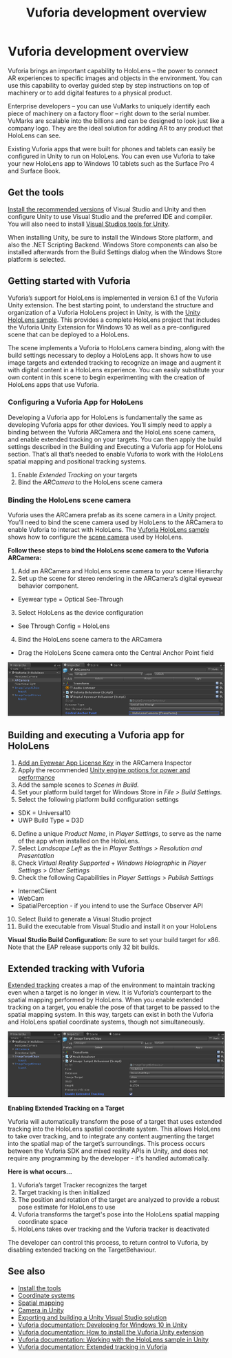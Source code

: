 ﻿---
title: Vuforia development overview
description: 
author: 
ms.author: cwhite
ms.date: 2/28/2018
ms.topic: article
keywords: 
---



# Vuforia development overview

Vuforia brings an important capability to HoloLens – the power to connect AR experiences to specific images and objects in the environment. You can use this capability to overlay guided step by step instructions on top of machinery or to add digital features to a physical product.

Enterprise developers – you can use VuMarks to uniquely identify each piece of machinery on a factory floor – right down to the serial number. VuMarks are scalable into the billions and can be designed to look just like a company logo. They are the ideal solution for adding AR to any product that HoloLens can see.

Existing Vuforia apps that were built for phones and tablets can easily be configured in Unity to run on HoloLens. You can even use Vuforia to take your new HoloLens app to Windows 10 tablets such as the Surface Pro 4 and Surface Book.

## Get the tools

[Install the recommended versions](install-the-tools.md) of Visual Studio and Unity and then configure Unity to use Visual Studio and the preferred IDE and compiler. You will also need to install [Visual Studios tools for Unity](https://msdn.microsoft.com/en-us/library/dn940025.aspx).

When installing Unity, be sure to install the Windows Store platform, and also the .NET Scripting Backend. Windows Store components can also be installed afterwards from the Build Settings dialog when the Windows Store platform is selected.

## Getting started with Vuforia

Vuforia’s support for HoloLens is implemented in version 6.1 of the Vuforia Unity extension. The best starting point, to understand the structure and organization of a Vuforia HoloLens project in Unity, is with the [Unity HoloLens sample](https://developer.vuforia.com/downloads/samples). This provides a complete HoloLens project that includes the Vuforia Unity Extension for Windows 10 as well as a pre-configured scene that can be deployed to a HoloLens.

The scene implements a Vuforia to HoloLens camera binding, along with the build settings necessary to deploy a HoloLens app. It shows how to use image targets and extended tracking to recognize an image and augment it with digital content in a HoloLens experience. You can easily substitute your own content in this scene to begin experimenting with the creation of HoloLens apps that use Vuforia.

### Configuring a Vuforia App for HoloLens

Developing a Vuforia app for HoloLens is fundamentally the same as developing Vuforia apps for other devices. You’ll simply need to apply a binding between the Vuforia ARCamera and the HoloLens scene camera, and enable extended tracking on your targets. You can then apply the build settings described in the Building and Executing a Vuforia app for HoloLens section. That’s all that’s needed to enable Vuforia to work with the HoloLens spatial mapping and positional tracking systems.
1. Enable *Extended Tracking* on your targets
2. Bind the *ARCamera* to the HoloLens scene camera

### Binding the HoloLens scene camera

Vuforia uses the ARCamera prefab as its scene camera in a Unity project. You’ll need to bind the scene camera used by HoloLens to the ARCamera to enable Vuforia to interact with HoloLens. The [Vuforia HoloLens sample](https://library.vuforia.com/articles/Solution/Working-with-the-HoloLens-sample-in-Unity) shows how to configure the [scene camera](camera-in-unity.md) used by HoloLens.

**Follow these steps to bind the HoloLens scene camera to the Vuforia ARCamera:**
1. Add an ARCamera and HoloLens scene camera to your scene Hierarchy
2. Set up the scene for stereo rendering in the ARCamera’s digital eyewear behavior component.
* Eyewear type = Optical See-Through
3. Select HoloLens as the device configuration
* See Through Config = HoloLens
4. Bind the HoloLens scene camera to the ARCamera
* Drag the HoloLens Scene camera onto the Central Anchor Point field

![Unity editor window showing the HoloLensCamera selected](images/vuforia-bind-the-scene-camera.png)

## Building and executing a Vuforia app for HoloLens
1.  [Add an Eyewear App License Key](https://library.vuforia.com/articles/Solution/How-To-add-a-License-Key-to-your-Vuforia-App) in the ARCamera Inspector
2.  Apply the recommended [Unity engine options for power and performance](performance-recommendations-for-unity.md)
3.  Add the sample scenes to *Scenes in Build.*
4.  Set your platform build target for Windows Store in *File > Build Settings.*
5.  Select the following platform build configuration settings
* SDK = Universal10
* UWP Build Type = D3D
6.  Define a unique *Product Name*, in *Player Settings*, to serve as the name of the app when installed on the HoloLens.
7.  Select *Landscape Left* as the in *Player Settings > Resolution and Presentation*
8.  Check *Virtual Reality Supported* + *Windows Holographic* in *Player Settings* > *Other Settings*
9.  Check the following Capabilities in *Player Settings* > *Publish Settings*
* InternetClient
* WebCam
* SpatialPerception - if you intend to use the Surface Observer API
10. Select Build to generate a Visual Studio project
11. Build the executable from Visual Studio and install it on your HoloLens

**Visual Studio Build Configuration:** Be sure to set your build target for x86. Note that the EAP release supports only 32 bit builds.

## Extended tracking with Vuforia

[Extended tracking](https://library.vuforia.com/articles/Training/Extended-Tracking) creates a map of the environment to maintain tracking even when a target is no longer in view. It is Vuforia’s counterpart to the spatial mapping performed by HoloLens. When you enable extended tracking on a target, you enable the pose of that target to be passed to the spatial mapping system. In this way, targets can exist in both the Vuforia and HoloLens spatial coordinate systems, though not simultaneously.

![Unity settings window](images/vuforia-extendedtracking.png)

**Enabling Extended Tracking on a Target**

Vuforia will automatically transform the pose of a target that uses extended tracking into the HoloLens spatial coordinate system. This allows HoloLens to take over tracking, and to integrate any content augmenting the target into the spatial map of the target’s surroundings. This process occurs between the Vuforia SDK and mixed reality APIs in Unity, and does not require any programming by the developer - it's handled automatically.

**Here is what occurs...**
1. Vuforia’s target Tracker recognizes the target
2. Target tracking is then initialized
3. The position and rotation of the target are analyzed to provide a robust pose estimate for HoloLens to use
4. Vuforia transforms the target's pose into the HoloLens spatial mapping coordinate space
5. HoloLens takes over tracking and the Vuforia tracker is deactivated

The developer can control this process, to return control to Vuforia, by disabling extended tracking on the TargetBehaviour.

## See also
* [Install the tools](install-the-tools.md)
* [Coordinate systems](coordinate-systems.md)
* [Spatial mapping](spatial-mapping.md)
* [Camera in Unity](camera-in-unity.md)
* [Exporting and building a Unity Visual Studio solution](exporting-and-building-a-unity-visual-studio-solution.md)
* [Vuforia documentation: Developing for Windows 10 in Unity](https://library.vuforia.com/articles/Solution/Developing-for-Windows-10-in-Unity)
* [Vuforia documentation: How to install the Vuforia Unity extension](https://library.vuforia.com/articles/Solution/Installing-the-Unity-Extension)
* [Vuforia documentation: Working with the HoloLens sample in Unity](https://library.vuforia.com/articles/Solution/Working-with-the-HoloLens-sample-in-Unity)
* [Vuforia documentation: Extended tracking in Vuforia](https://library.vuforia.com/articles/Training/Extended-Tracking)